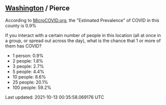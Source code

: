 
## [Washington](/united-states/washington) / Pierce

According to [MicroCOVID.org](http://microcovid.org),
the "Estimated Prevalence" of COVID in this county is 0.9%

If you interact with a certain number of people in this location
(all at once in a group, or spread out across the day), what is the chance that
1 or more of them has COVID?

- 1 person: 0.9%
- 2 people: 1.8%
- 3 people: 2.7%
- 5 people: 4.4%
- 10 people: 8.6%
- 25 people: 20.1%
- 100 people: 59.2%

Last updated: 2021-10-13 00:35:58.069176 UTC
